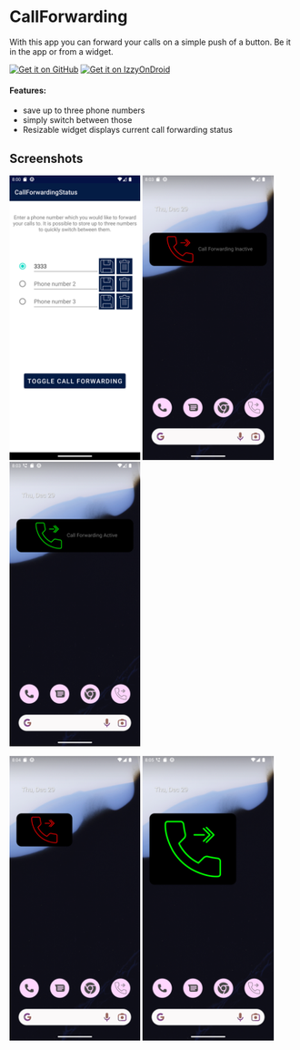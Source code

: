 # CallForwarding

With this app you can forward your calls on a simple push of a button.
Be it in the app or from a widget.

[<img src="https://camo.githubusercontent.com/35b4ec18c762358fb784f9e973f77cf6eb596f2240e69a4c6c093a836655d889/68747470733a2f2f692e6962622e636f2f71306d6463345a2f6765742d69742d6f6e2d6769746875622e706e67" alt="Get it on GitHub" height="90">](https://github.com/Kaiserdragon2/IconRequest/releases) [<img src="https://raw.githubusercontent.com/Kaiserdragon2/IconRequest/main/docs/IzzyOnDroid.png" alt="Get it on IzzyOnDroid" height="90">](https://apt.izzysoft.de/fdroid/index/apk/de.kaiserdragon.callforwardingstatus)

#### Features:

- save up to three phone numbers
- simply switch between those 
- Resizable widget displays current call forwarding status

## Screenshots
<img src="https://raw.githubusercontent.com/Kaiserdragon2/CallForwarding/main/docs/Screenshot_Main.png" height="500"> <img src="https://raw.githubusercontent.com/Kaiserdragon2/CallForwarding/main/docs/Screenshot_Widget_long.png" height="500"> <img src="https://raw.githubusercontent.com/Kaiserdragon2/CallForwarding/main/docs/Screenshot_Widget_long_green.png" height="500">

<img src="https://raw.githubusercontent.com/Kaiserdragon2/CallForwarding/main/docs/Screenshot_Widget_short.png" height="500"> <img src="https://raw.githubusercontent.com/Kaiserdragon2/CallForwarding/main/docs/Screenshot_Widget_big.png" height="500"> 